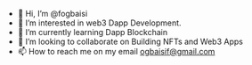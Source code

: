 - 👋 Hi, I’m @fogbaisi
- 👀 I’m interested in web3 Dapp Development.
- 🌱 I’m currently learning Dapp Blockchain
- 💞️ I’m looking to collaborate on Building NFTs and Web3 Apps
- 📫 How to reach me on my email ogbaisif@gmail.com

<!---
fogbaisi/fogbaisi is a ✨ special ✨ repository because its `README.md` (this file) appears on your GitHub profile.
You can click the Preview link to take a look at your changes.
--->
